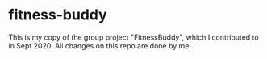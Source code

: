 # fitness-buddy
This is my copy of the group project "FitnessBuddy", which I contributed to in Sept 2020. All changes on this repo are done by me. 
